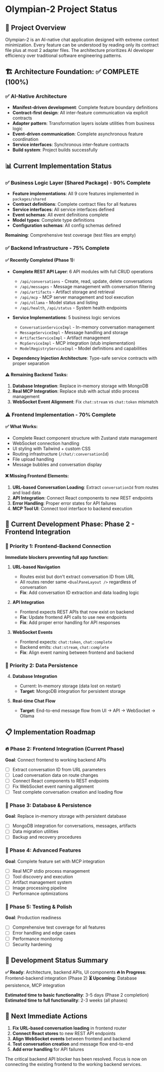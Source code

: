 # Olympian-2 Project Status

## 🎯 Project Overview

Olympian-2 is an AI-native chat application designed with extreme context minimization. Every feature can be understood by reading only its contract file plus at most 2 adapter files. The architecture prioritizes AI developer efficiency over traditional software engineering patterns.

## 🏗️ Architecture Foundation: ✅ COMPLETE (100%)

### ✅ AI-Native Architecture 
- **Manifest-driven development**: Complete feature boundary definitions
- **Contract-first design**: All inter-feature communication via explicit contracts  
- **Adapter pattern**: Transformation layers isolate utilities from business logic
- **Event-driven communication**: Complete asynchronous feature coordination
- **Service interfaces**: Synchronous inter-feature contracts
- **Build system**: Project builds successfully

## 📊 Current Implementation Status

### ✅ Business Logic Layer (Shared Package) - 90% Complete
- **Feature implementations**: All 9 core features implemented in `packages/shared`
- **Contract definitions**: Complete contract files for all features
- **Service interfaces**: All service interfaces defined
- **Event schemas**: All event definitions complete
- **Model types**: Complete type definitions
- **Configuration schemas**: All config schemas defined

**Remaining**: Comprehensive test coverage (test files are empty)

### ✅ Backend Infrastructure - 75% Complete

#### ✅ Recently Completed (Phase 1):
- **Complete REST API Layer**: 6 API modules with full CRUD operations
  - `/api/conversations` - Create, read, update, delete conversations
  - `/api/messages` - Message management with conversation filtering  
  - `/api/artifacts` - Artifact storage and retrieval
  - `/api/mcp` - MCP server management and tool execution
  - `/api/ollama` - Model status and listing
  - `/api/health`, `/api/status` - System health endpoints

- **Service Implementations**: 5 business logic services
  - `ConversationServiceImpl` - In-memory conversation management
  - `MessageServiceImpl` - Message handling and storage
  - `ArtifactServiceImpl` - Artifact management
  - `McpServiceImpl` - MCP integration (stub implementation)
  - `ModelRegistryServiceImpl` - Model definitions and capabilities

- **Dependency Injection Architecture**: Type-safe service contracts with proper separation

#### ⚠️ Remaining Backend Tasks:
1. **Database Integration**: Replace in-memory storage with MongoDB
2. **Real MCP Integration**: Replace stub with actual stdio process management
3. **WebSocket Event Alignment**: Fix `chat:stream` vs `chat:token` mismatch

### ⚠️ Frontend Implementation - 70% Complete

#### ✅ What Works:
- Complete React component structure with Zustand state management
- WebSocket connection handling
- UI styling with Tailwind + custom CSS
- Routing infrastructure (`/chat/:conversationId`)
- File upload handling
- Message bubbles and conversation display

#### ❌ Missing Frontend Elements:
1. **URL-based Conversation Loading**: Extract `conversationId` from routes and load data
2. **API Integration**: Connect React components to new REST endpoints
3. **Error Handling**: Proper error states for API failures
4. **MCP Tool UI**: Connect tool interface to backend execution

## 🎯 Current Development Phase: Phase 2 - Frontend Integration

### 🚨 Priority 1: Frontend-Backend Connection
**Immediate blockers preventing full app function:**

1. **URL-based Navigation** 
   - Routes exist but don't extract conversation ID from URL
   - All routes render same `<DualPaneLayout />` regardless of conversation
   - **Fix**: Add conversation ID extraction and data loading logic

2. **API Integration**
   - Frontend expects REST APIs that now exist on backend
   - **Fix**: Update frontend API calls to use new endpoints
   - **Fix**: Add proper error handling for API responses

3. **WebSocket Events**
   - Frontend expects: `chat:token`, `chat:complete`  
   - Backend emits: `chat:stream`, `chat:complete`
   - **Fix**: Align event naming between frontend and backend

### 🎯 Priority 2: Data Persistence
4. **Database Integration**
   - Current: In-memory storage (data lost on restart)
   - **Target**: MongoDB integration for persistent storage
   
5. **Real-time Chat Flow**
   - **Target**: End-to-end message flow from UI → API → WebSocket → Ollama

## 📋 Implementation Roadmap

### 🔥 Phase 2: Frontend Integration (Current Phase)
**Goal**: Connect frontend to working backend APIs
- [ ] Extract conversation ID from URL parameters
- [ ] Load conversation data on route changes  
- [ ] Connect React components to REST endpoints
- [ ] Fix WebSocket event naming alignment
- [ ] Test complete conversation creation and loading flow

### 🔧 Phase 3: Database & Persistence 
**Goal**: Replace in-memory storage with persistent database
- [ ] MongoDB integration for conversations, messages, artifacts
- [ ] Data migration utilities
- [ ] Backup and recovery procedures

### 🚀 Phase 4: Advanced Features
**Goal**: Complete feature set with MCP integration
- [ ] Real MCP stdio process management
- [ ] Tool discovery and execution
- [ ] Artifact management system
- [ ] Image processing pipeline
- [ ] Performance optimizations

### 🧪 Phase 5: Testing & Polish
**Goal**: Production readiness
- [ ] Comprehensive test coverage for all features  
- [ ] Error handling and edge cases
- [ ] Performance monitoring
- [ ] Security hardening

## 🔧 Development Status Summary

**✅ Ready**: Architecture, backend APIs, UI components
**🔥 In Progress**: Frontend-backend integration (Phase 2)
**⏳ Upcoming**: Database persistence, MCP integration

**Estimated time to basic functionality**: 3-5 days (Phase 2 completion)
**Estimated time to full functionality**: 2-3 weeks (all phases)

## 🎯 Next Immediate Actions

1. **Fix URL-based conversation loading** in frontend router
2. **Connect React stores** to new REST API endpoints  
3. **Align WebSocket events** between frontend and backend
4. **Test conversation creation** and message flow end-to-end
5. **Add error handling** for API failures

The critical backend API blocker has been resolved. Focus is now on connecting the existing frontend to the working backend services.
